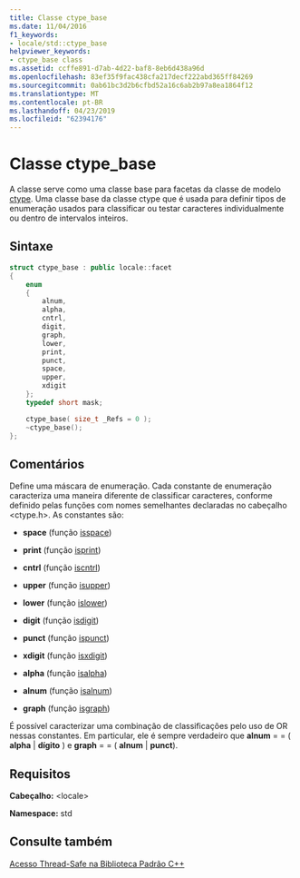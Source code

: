 ```yaml
---
title: Classe ctype_base
ms.date: 11/04/2016
f1_keywords:
- locale/std::ctype_base
helpviewer_keywords:
- ctype_base class
ms.assetid: ccffe891-d7ab-4d22-baf8-8eb6d438a96d
ms.openlocfilehash: 83ef35f9fac438cfa217decf222abd365ff84269
ms.sourcegitcommit: 0ab61bc3d2b6cfbd52a16c6ab2b97a8ea1864f12
ms.translationtype: MT
ms.contentlocale: pt-BR
ms.lasthandoff: 04/23/2019
ms.locfileid: "62394176"
---
```

# <a name="ctypebase-class"></a>Classe ctype_base

A classe serve como uma classe base para facetas da classe de modelo [ctype](../standard-library/ctype-class.md). Uma classe base da classe ctype que é usada para definir tipos de enumeração usados para classificar ou testar caracteres individualmente ou dentro de intervalos inteiros.

## <a name="syntax"></a>Sintaxe

```cpp
struct ctype_base : public locale::facet
{
    enum
    {
        alnum,
        alpha,
        cntrl,
        digit,
        graph,
        lower,
        print,
        punct,
        space,
        upper,
        xdigit
    };
    typedef short mask;

    ctype_base( size_t _Refs = 0 );
    ~ctype_base();
};
```

## <a name="remarks"></a>Comentários

Define uma máscara de enumeração. Cada constante de enumeração caracteriza uma maneira diferente de classificar caracteres, conforme definido pelas funções com nomes semelhantes declaradas no cabeçalho \<ctype.h>. As constantes são:

- **space** (função [isspace](../standard-library/locale-functions.md#isspace))

- **print** (função [isprint](../standard-library/locale-functions.md#isprint))

- **cntrl** (função [iscntrl](../standard-library/locale-functions.md#iscntrl))

- **upper** (função [isupper](../standard-library/locale-functions.md#isupper))

- **lower** (função [islower](../standard-library/locale-functions.md#islower))

- **digit** (função [isdigit](../standard-library/locale-functions.md#isdigit))

- **punct** (função [ispunct](../standard-library/locale-functions.md#ispunct))

- **xdigit** (função [isxdigit](../standard-library/locale-functions.md#isxdigit))

- **alpha** (função [isalpha](../standard-library/locale-functions.md#isalpha))

- **alnum** (função [isalnum](../standard-library/locale-functions.md#isalnum))

- **graph** (função [isgraph](../standard-library/locale-functions.md#isgraph))

É possível caracterizar uma combinação de classificações pelo uso de OR nessas constantes. Em particular, ele é sempre verdadeiro que **alnum** = = ( **alpha** &#124; **dígito** \) e **graph** \= \= \( **alnum** &#124; **punct**).

## <a name="requirements"></a>Requisitos

**Cabeçalho:** \<locale>

**Namespace:** std

## <a name="see-also"></a>Consulte também

[Acesso Thread-Safe na Biblioteca Padrão C++](../standard-library/thread-safety-in-the-cpp-standard-library.md)<br/>
